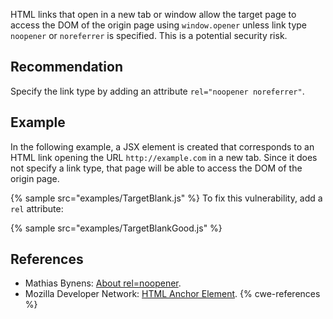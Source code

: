 HTML links that open in a new tab or window allow the target page to access the DOM of the origin page using `window.opener` unless link type `noopener` or `noreferrer` is specified. This is a potential security risk.


## Recommendation
Specify the link type by adding an attribute `rel="noopener noreferrer"`.


## Example
In the following example, a JSX element is created that corresponds to an HTML link opening the URL `http://example.com` in a new tab. Since it does not specify a link type, that page will be able to access the DOM of the origin page.

{% sample src="examples/TargetBlank.js" %}
To fix this vulnerability, add a `rel` attribute:

{% sample src="examples/TargetBlankGood.js" %}

## References
* Mathias Bynens: [About rel=noopener](https://mathiasbynens.github.io/rel-noopener/).
* Mozilla Developer Network: [HTML Anchor Element](https://developer.mozilla.org/en-US/docs/Web/HTML/Element/a).
{% cwe-references %}

